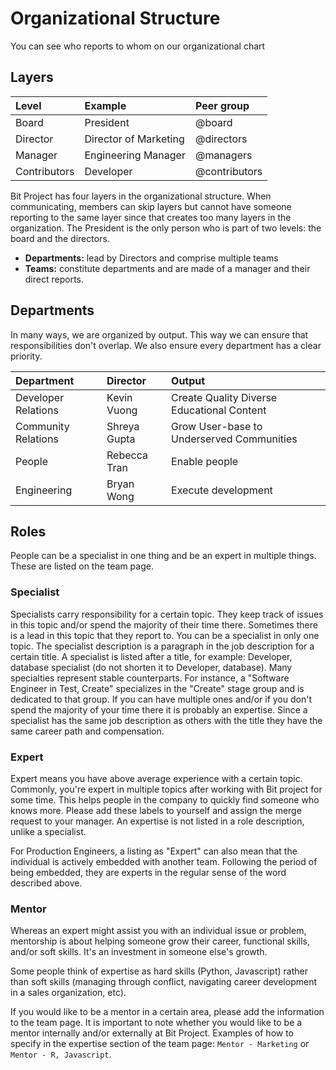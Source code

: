 # Organizational Structure

You can see who reports to whom on our organizational chart



## Layers

| Level | Example | Peer group |
| :--- | :--- | :--- |
| Board | President | @board |
| Director | Director of Marketing | @directors |
| Manager | Engineering Manager | @managers |
| Contributors | Developer | @contributors |

Bit Project has four layers in the organizational structure. When communicating, members can skip layers but cannot have someone reporting to the same layer since that creates too many layers in the organization. The President is the only person who is part of two levels: the board and the directors.

* **Departments:** lead by Directors and comprise multiple teams
* **Teams:** constitute departments and are made of a  manager and their direct reports.

## Departments

In many ways, we are organized by output. This way we can ensure that responsibilities don't overlap. We also ensure every department has a clear priority.

| Department | Director | Output |
| :--- | :--- | :--- |
| Developer Relations | Kevin Vuong | Create Quality Diverse Educational Content |
| Community Relations | Shreya Gupta | Grow User-base to Underserved Communities |
| People | Rebecca Tran | Enable people |
| Engineering | Bryan Wong | Execute development |

## Roles

People can be a specialist in one thing and be an expert in multiple things. These are listed on the team page.

### Specialist

Specialists carry responsibility for a certain topic. They keep track of issues in this topic and/or spend the majority of their time there. Sometimes there is a lead in this topic that they report to. You can be a specialist in only one topic. The specialist description is a paragraph in the job description for a certain title. A specialist is listed after a title, for example: Developer, database specialist \(do not shorten it to Developer, database\). Many specialties represent stable counterparts. For instance, a "Software Engineer in Test, Create" specializes in the "Create" stage group and is dedicated to that group. If you can have multiple ones and/or if you don't spend the majority of your time there it is probably an expertise. Since a specialist has the same job description as others with the title they have the same career path and compensation.

### Expert

Expert means you have above average experience with a certain topic. Commonly, you're expert in multiple topics after working with Bit project for some time. This helps people in the company to quickly find someone who knows more. Please add these labels to yourself and assign the merge request to your manager. An expertise is not listed in a role description, unlike a specialist.

For Production Engineers, a listing as "Expert" can also mean that the individual is actively embedded with another team. Following the period of being embedded, they are experts in the regular sense of the word described above.

### Mentor

Whereas an expert might assist you with an individual issue or problem, mentorship is about helping someone grow their career, functional skills, and/or soft skills. It's an investment in someone else's growth.

Some people think of expertise as hard skills \(Python, Javascript\) rather than soft skills \(managing through conflict, navigating career development in a sales organization, etc\).

If you would like to be a mentor in a certain area, please add the information to the team page. It is important to note whether you would like to be a mentor internally and/or externally at Bit Project. Examples of how to specify in the expertise section of the team page: `Mentor - Marketing` or `Mentor - R, Javascript`.

